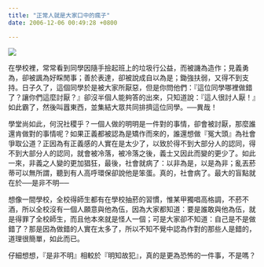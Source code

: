 ```yaml
---
title: "正常人就是大家口中的瘋子"
date: 2006-12-06 00:49:28 +0800

---
```



![](/images/slum-area/207_0.jpg)<br />



在學校裡，常常看到同學因隨手撿起班上的垃圾行公益，而被譏為造作；見義勇為，卻被諷為好睬閒事；善於表達，卻被說成自以為是；鋤強扶弱，又得不到支持。日子久了，這個同學於是被大家所厭惡，但是你問他們：『這位同學哪裡做錯了？讓你們這麼討厭？』卻沒半個人能夠答的出來，只知道說：『這人很討人厭！』如此霸了，然後叫囂東西，並集結大眾共同排擠這位同學。──異哉！



學堂尚如此，何況社稷乎？一個人做的明明是一件對的事情，卻會被討厭，那麼誰還肯做對的事情呢？如果正義都被認為是矯作而來的，誰還想做『冤大頭』為社會爭取公道？正因為有正義感的人實在是太少了，以致於得不到大部分人的認同，得不到大部分人的認同，就會被冷落，被冷落之後，義士又因此而變的更少了。如此一來，非義之人變的更加猖狂，最後，社會就病了：以非為是，以是為非；亂丟菸蒂可以無所謂，聽到有人高呼環保卻說他是笨蛋。真的，社會病了。最大的盲點就在於──是非不明──



想像一間學校，全校得師生都有在學校抽菸的習慣，惟某甲獨唱高格調，不菸不酒，所以全校沒有一個人願意與他為伍，因為大家都知道：要是誰敢與他為伍，就是得罪了全校師生，而且他本來就是怪人一個；可是大家卻不知道：自己是不是做錯了？那是因為做錯的人實在太多了，所以不知不覺中認為作對的那些人是錯的，道理很簡單，如此而已。

仔細想想，『是非不明』相較於『明知故犯』，真的是更為恐怖的一件事，不是嗎？
